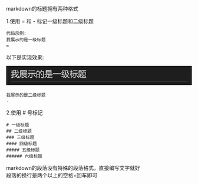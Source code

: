 markdown的标题拥有两种格式  

1.使用 = 和 - 标记一级标题和二级标题  


<!-- code_area -->
    代码示例:
    我展示的是一级标题
    =
<!-- code_area -->
以下是实现效果:
<!-- 02_title_img_01展示突破数据 -->
![02_title_img_01](../access/02_title_img_01.png)

<!-- code_area -->
    我展示的是二级标题
    -
<!-- code_area_end -->



2.使用 # 号标记

    # 一级标题
    ## 二级标题
    ### 三级标题
    #### 四级标题
    ##### 五级标题
    ###### 六级标题


markdown的段落没有特殊的段落格式，直接编写文字就好  
段落的换行是两个以上的空格+回车即可
